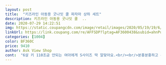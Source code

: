 ```yaml
---
layout: post 
title:  "키즈라인 아동용 굿나잇 쿨 파자마 상하 세트" 
description: 키즈라인 아동용 굿나잇 쿨  ..
date: 2020-07-29 14:22:51 
img: https://static.coupangcdn.com/image/retail/images/2020/05/19/19/6/d7d2792f-c505-4834-afe1-9f32d12156e0.jpg 
linkUrl: https://link.coupang.com/re/AFFSDP?lptag=AF3600438&subid=ahnPublicAsk&pageKey=1619619166&itemId=2764093340&vendorItemId=70753980000&traceid=V0-113-3d164fb6b06e8926 
categories: [1004] 
color: BF360C 
price: 9410 
author: Ask View Shop 
cont:  "6살 키 110조금 안되는 여아에게 S사이즈 딱 알맞아요.<br/><br/>분홍분홍하고 부들부들하니 시원한 소재라 좋아하네요.<br/><br/>사자마자 가격이내렸네요.<br/><br/>울딸 시원하고 좋다네요 열이 많아 다른건 땀났는데 이제품 시원해서 잠을 잘자요<br/>원하던재질은 아니에요.<br/><br/>집에비슷한옷이 있이있어서 같은재질인줄.<br/>.<br/>면이 아니네용.<br/><br/>찰랑찰랑  늘어지는 천이네요.<br/><br/>한철 아주더운날 입기좋겠네요<br/>" 
---
```

